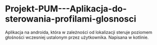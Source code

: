 # Projekt-PUM---Aplikacja-do-sterowania-profilami-glosnosci

Aplikacja na androida, która w zależności od lokalizacji steruje poziomem głośności wczesniej ustalonym przez użytkownika. Napisana w kotlinie.
